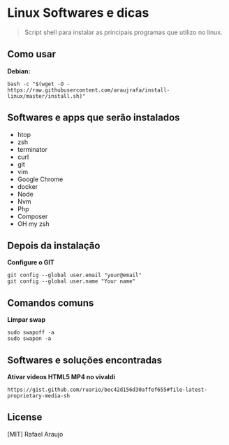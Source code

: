 # Linux Softwares e dicas
> Script shell para instalar as principais programas que utilizo no linux.
## Como usar
**Debian:**
```console
bash -c "$(wget -O - https://raw.githubusercontent.com/araujrafa/install-linux/master/install.sh)"
```

## Softwares e apps que serão instalados
- htop
- zsh
- terminator
- curl
- git
- vim
- Google Chrome
- docker
- Node
- Nvm
- Php
- Composer
- OH my zsh

## Depois da instalação
**Configure o GIT**
```console
git config --global user.email "your@email"
git config --global user.name "Your name"
```


## Comandos comuns

**Limpar swap**
```console
sudo swapoff -a
sudo swapon -a
```

## Softwares e soluções encontradas

**Ativar videos HTML5 MP4 no vivaldi**
```console
https://gist.github.com/ruario/bec42d156d30affef655#file-latest-proprietary-media-sh
```

## License

[MIT] Rafael Araujo
